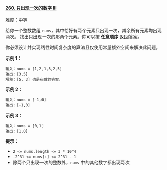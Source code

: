 #### [260\. 只出现一次的数字 III](https://leetcode.cn/problems/single-number-iii/)

难度：中等

给你一个整数数组 `nums`，其中恰好有两个元素只出现一次，其余所有元素均出现两次。 找出只出现一次的那两个元素。你可以按 **任意顺序** 返回答案。

你必须设计并实现线性时间复杂度的算法且仅使用常量额外空间来解决此问题。

**示例 1：**

```
输入：nums = [1,2,1,3,2,5]
输出：[3,5]
解释：[5, 3] 也是有效的答案。
```

**示例 2：**

```
输入：nums = [-1,0]
输出：[-1,0]
```

**示例 3：**

```
输入：nums = [0,1]
输出：[1,0]
```

**提示：**

-   `2 <= nums.length <= 3 * 10^4`
-   `-2^31 <= nums[i] <= 2^31 - 1`
-   除两个只出现一次的整数外，`nums` 中的其他数字都出现两次
